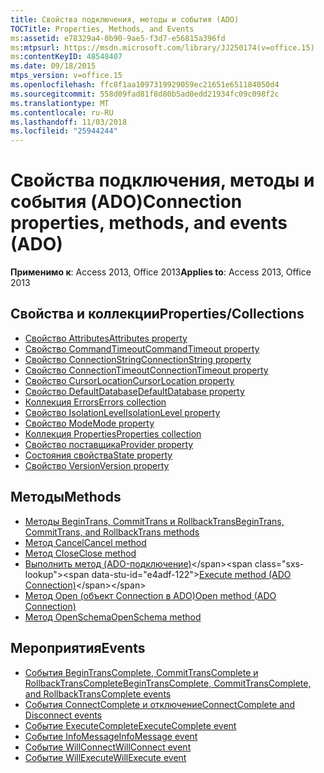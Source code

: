 ```yaml
---
title: Свойства подключения, методы и события (ADO)
TOCTitle: Properties, Methods, and Events
ms:assetid: e78329a4-0b90-9ae5-f3d7-e56815a396fd
ms:mtpsurl: https://msdn.microsoft.com/library/JJ250174(v=office.15)
ms:contentKeyID: 48548407
ms.date: 09/18/2015
mtps_version: v=office.15
ms.openlocfilehash: ffc8f1aa1097319929059ec21651e651184050d4
ms.sourcegitcommit: 558d09fad81f8d80b5ad0edd21934fc09c098f2c
ms.translationtype: MT
ms.contentlocale: ru-RU
ms.lasthandoff: 11/03/2018
ms.locfileid: "25944244"
---
```

# <a name="connection-properties-methods-and-events-ado"></a><span data-ttu-id="e4adf-102">Свойства подключения, методы и события (ADO)</span><span class="sxs-lookup"><span data-stu-id="e4adf-102">Connection properties, methods, and events (ADO)</span></span>

<span data-ttu-id="e4adf-103">**Применимо к**: Access 2013, Office 2013</span><span class="sxs-lookup"><span data-stu-id="e4adf-103">**Applies to**: Access 2013, Office 2013</span></span>

## <a name="propertiescollections"></a><span data-ttu-id="e4adf-104">Свойства и коллекции</span><span class="sxs-lookup"><span data-stu-id="e4adf-104">Properties/Collections</span></span>

- [<span data-ttu-id="e4adf-105">Свойство Attributes</span><span class="sxs-lookup"><span data-stu-id="e4adf-105">Attributes property</span></span>](attributes-property-ado.md)
- [<span data-ttu-id="e4adf-106">Свойство CommandTimeout</span><span class="sxs-lookup"><span data-stu-id="e4adf-106">CommandTimeout property</span></span>](commandtimeout-property-ado.md)
- [<span data-ttu-id="e4adf-107">Свойство ConnectionString</span><span class="sxs-lookup"><span data-stu-id="e4adf-107">ConnectionString property</span></span>](connectionstring-property-ado.md)
- [<span data-ttu-id="e4adf-108">Свойство ConnectionTimeout</span><span class="sxs-lookup"><span data-stu-id="e4adf-108">ConnectionTimeout property</span></span>](connectiontimeout-property-ado.md)
- [<span data-ttu-id="e4adf-109">Свойство CursorLocation</span><span class="sxs-lookup"><span data-stu-id="e4adf-109">CursorLocation property</span></span>](cursorlocation-property-ado.md)
- [<span data-ttu-id="e4adf-110">Свойство DefaultDatabase</span><span class="sxs-lookup"><span data-stu-id="e4adf-110">DefaultDatabase property</span></span>](defaultdatabase-property-ado.md)
- [<span data-ttu-id="e4adf-111">Коллекция Errors</span><span class="sxs-lookup"><span data-stu-id="e4adf-111">Errors collection</span></span>](errors-collection-ado.md)
- [<span data-ttu-id="e4adf-112">Свойство IsolationLevel</span><span class="sxs-lookup"><span data-stu-id="e4adf-112">IsolationLevel property</span></span>](isolationlevel-property-ado.md)
- [<span data-ttu-id="e4adf-113">Свойство Mode</span><span class="sxs-lookup"><span data-stu-id="e4adf-113">Mode property</span></span>](mode-property-ado.md)
- [<span data-ttu-id="e4adf-114">Коллекция Properties</span><span class="sxs-lookup"><span data-stu-id="e4adf-114">Properties collection</span></span>](properties-collection-ado.md)
- [<span data-ttu-id="e4adf-115">Свойство поставщика</span><span class="sxs-lookup"><span data-stu-id="e4adf-115">Provider property</span></span>](provider-property-ado.md)
- [<span data-ttu-id="e4adf-116">Состояния свойства</span><span class="sxs-lookup"><span data-stu-id="e4adf-116">State property</span></span>](state-property-ado.md)
- [<span data-ttu-id="e4adf-117">Свойство Version</span><span class="sxs-lookup"><span data-stu-id="e4adf-117">Version property</span></span>](version-property-ado.md)


## <a name="methods"></a><span data-ttu-id="e4adf-118">Методы</span><span class="sxs-lookup"><span data-stu-id="e4adf-118">Methods</span></span>

- [<span data-ttu-id="e4adf-119">Методы BeginTrans, CommitTrans и RollbackTrans</span><span class="sxs-lookup"><span data-stu-id="e4adf-119">BeginTrans, CommitTrans, and RollbackTrans methods</span></span>](begintrans-committrans-and-rollbacktrans-methods-ado.md)
- [<span data-ttu-id="e4adf-120">Метод Cancel</span><span class="sxs-lookup"><span data-stu-id="e4adf-120">Cancel method</span></span>](cancel-method-ado.md)
- [<span data-ttu-id="e4adf-121">Метод Close</span><span class="sxs-lookup"><span data-stu-id="e4adf-121">Close method</span></span>](close-method-ado.md)
- <span data-ttu-id="e4adf-122">[Выполнить метод (ADO-подключение)](https://msdn.microsoft.com/library/jj249832\(v=office.15\))</span><span class="sxs-lookup"><span data-stu-id="e4adf-122">[Execute method (ADO Connection)](https://msdn.microsoft.com/library/jj249832\(v=office.15\))</span></span>
- [<span data-ttu-id="e4adf-123">Метод Open (объект Connection в ADO)</span><span class="sxs-lookup"><span data-stu-id="e4adf-123">Open method (ADO Connection)</span></span>](open-method-ado-connection.md)
- [<span data-ttu-id="e4adf-124">Метод OpenSchema</span><span class="sxs-lookup"><span data-stu-id="e4adf-124">OpenSchema method</span></span>](openschema-method-ado.md)


## <a name="events"></a><span data-ttu-id="e4adf-125">Мероприятия</span><span class="sxs-lookup"><span data-stu-id="e4adf-125">Events</span></span>

- [<span data-ttu-id="e4adf-126">События BeginTransComplete, CommitTransComplete и RollbackTransComplete</span><span class="sxs-lookup"><span data-stu-id="e4adf-126">BeginTransComplete, CommitTransComplete, and RollbackTransComplete events</span></span>](begintranscomplete-committranscomplete-and-rollbacktranscomplete-events-ado.md)
- [<span data-ttu-id="e4adf-127">События ConnectComplete и отключение</span><span class="sxs-lookup"><span data-stu-id="e4adf-127">ConnectComplete and Disconnect events</span></span>](connectcomplete-and-disconnect-events-ado.md)
- [<span data-ttu-id="e4adf-128">Событие ExecuteComplete</span><span class="sxs-lookup"><span data-stu-id="e4adf-128">ExecuteComplete event</span></span>](executecomplete-event-ado.md)
- [<span data-ttu-id="e4adf-129">Событие InfoMessage</span><span class="sxs-lookup"><span data-stu-id="e4adf-129">InfoMessage event</span></span>](infomessage-event-ado.md)
- [<span data-ttu-id="e4adf-130">Событие WillConnect</span><span class="sxs-lookup"><span data-stu-id="e4adf-130">WillConnect event</span></span>](willconnect-event-ado.md)
- [<span data-ttu-id="e4adf-131">Событие WillExecute</span><span class="sxs-lookup"><span data-stu-id="e4adf-131">WillExecute event</span></span>](willexecute-event-ado.md)



